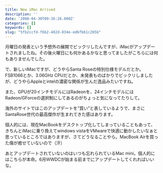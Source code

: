 ```yaml
---
title: New iMac Arrived
description: ''
date: '2008-04-30T09:36:26.000Z'
categories: []
keywords: []
slug: "5fb2ccfd-f6b2-482d-834e-ed6fb61c265b"
---
```

月曜日の発表という予想外の展開でビックリしたんですが、iMacがアップデートされましたね。その後火曜日にも何かあるかなと思ってましたがこちらには何もありませんでした。

で、新しいiMacですが、どうやらSanta Roseの特別仕様モデルだとか。FSB1066とか、3.06GHz CPUだとか、未発表ものばかりでビックリしましたが、どうやらAppleとintelの濃密な関係が生んだ逸品みたいですね。

また、GPUが20インチモデルにはRadeonを、24インチモデルにはRadeon/GForceの選択制にしてあるのがちょっと気になってたりして。

海外のサイトではこのアップデートを”買い”と表しているようで、まさにSantaRose世代の最高傑作が生まれてきた感はあります。

個人的には、現在MacBookをデスクトップ化してしまっていることもあって、きちんとiMacに乗り換えてwindows vistaをVMwareで快適に動かしたいなぁと思っているところではありますが、さてどうなることやら。MacBook Airを買った傷が癒せていないので（汗）

あとアップデートされていないのはいつも忘れられているMac mini。個人的にはこちらが本命。6月WWDCが始まる前までにアップデートしてくれればいいな。